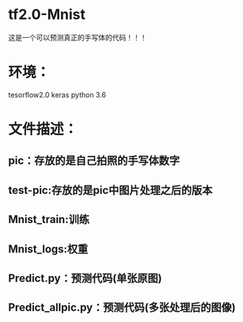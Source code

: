 # tf2.0-Mnist
这是一个可以预测真正的手写体的代码！！！

# 环境：
  tesorflow2.0
  keras
  python 3.6

# 文件描述：
  ## pic：存放的是自己拍照的手写体数字
  ## test-pic:存放的是pic中图片处理之后的版本
  ## Mnist_train:训练
  ## Mnist_logs:权重
  ## Predict.py：预测代码(单张原图)
  ## Predict_allpic.py：预测代码(多张处理后的图像)
